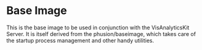 # Base Image
This is the base image to be used in conjunction with the VisAnalyticsKit Server. It is itself derived from the phusion/baseimage, which takes care of the startup process management and other handy utilities.
